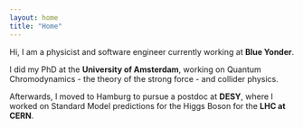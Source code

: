 ```yaml
---
layout: home
title: "Home"
---
```


Hi, I am a physicist and software engineer currently working at **Blue Yonder**. 

I did my PhD at the **University of Amsterdam**, working on Quantum Chromodynamics - the theory of the strong force - and collider physics. 

Afterwards, I moved to Hamburg to pursue a postdoc at **DESY**, where I worked on Standard Model predictions for the Higgs Boson for the **LHC at CERN**. 



